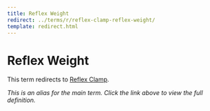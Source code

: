 ```yaml
---
title: Reflex Weight
redirect: ../terms/r/reflex-clamp-reflex-weight/
template: redirect.html
---
```


# Reflex Weight

This term redirects to [Reflex Clamp](../terms/r/reflex-clamp-reflex-weight/).

*This is an alias for the main term. Click the link above to view the full definition.*

